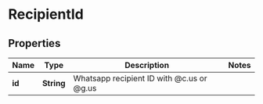 # RecipientId

## Properties
Name | Type | Description | Notes
------------ | ------------- | ------------- | -------------
**id** | **String** | Whatsapp recipient ID with @c.us or @g.us | 
